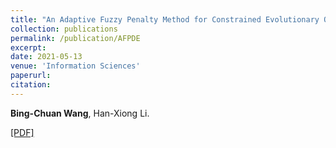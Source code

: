 ```yaml
---
title: "An Adaptive Fuzzy Penalty Method for Constrained Evolutionary Optimization"
collection: publications
permalink: /publication/AFPDE
excerpt: 
date: 2021-05-13
venue: 'Information Sciences'
paperurl: 
citation: 
---
```

__Bing-Chuan Wang__, Han-Xiong Li.

[\[PDF\]](http://bingchuanwang.github.io/files/AFPDE.pdf)
